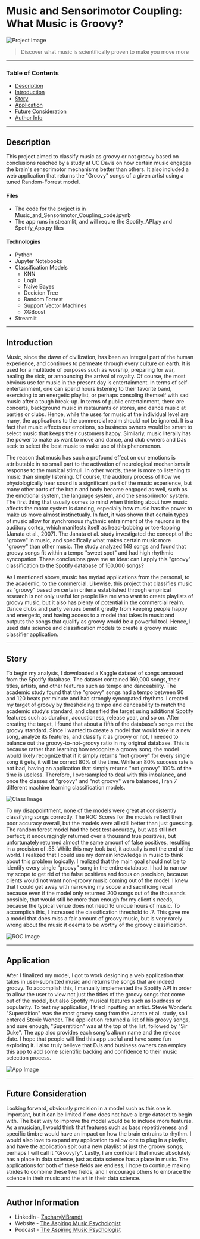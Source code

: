 # Music and Sensorimotor Coupling: What Music is Groovy?

![Project Image](https://media-exp1.licdn.com/dms/image/C4E12AQE0xkg-FrYSzg/article-cover_image-shrink_720_1280/0/1614708423020?e=1627516800&v=beta&t=sPLGeapkdNqmW3Tjqu2k8GMHejVFXJrJsDJrAhO_L2I)

>Discover what music is scientifically proven to make you move more

___

### Table of Contents
- [Description](#description)
- [Introduction](#introduction)
- [Story](#story)
- [Application](#application)
- [Future Consideration](#future-consideration)
- [Author Info](#author-info)

___

## Description

This project aimed to classify music as groovy or not groovy based on conclusions reached by a study at UC Davis on how certain music engages the brain's sensorimotor mechanisms better than others. It also included a web application that returns the "Groovy" songs of a given artist using a tuned Random-Forrest model.

#### Files
- The code for the project is in Music_and_Sensorimotor_Coupling_code.ipynb
- The app runs in streamlit, and will requre the Spotify_API.py and Spotify_App.py files

#### Technologies
- Python
- Jupyter Notebooks
- Classification Models
  - KNN
  - Logit
  - Naive Bayes
  - Decicion Tree
  - Random Forrest
  - Support Vector Machines
  - XGBoost
- Streamlit

___

## Introduction

Music, since the dawn of civilization, has been an integral part of the human experience, and continues to permeate through every culture on earth. It is used for a multitude of purposes such as worship, preparing for war, healing the sick, or announcing the arrival of royalty. Of course, the most obvious use for music in the present day is entertainment. In terms of self-entertainment, one can spend hours listening to their favorite band, exercising to an energetic playlist, or perhaps consoling themself with sad music after a tough break-up. In terms of public entertainment, there are concerts, background music in restaurants or stores, and dance music at parties or clubs. Hence, while the uses for music at the individual level are many, the applications to the commercial realm should not be ignored. It is a fact that music affects our emotions, so business owners would be smart to select music that keeps their customers happy. Similarly, music literally has the power to make us want to move and dance, and club owners and DJs seek to select the best music to make use of this phenomenon.

The reason that music has such a profound effect on our emotions is attributable in no small part to the activation of neurological mechanisms in response to the musical stimuli. In other words, there is more to listening to music than simply listening. Of course, the auditory process of how we physiologically hear sound is a significant part of the music experience, but many other parts of the brain and body become engaged as well, such as the emotional system, the language system, and the sensorimotor system. The first thing that usually comes to mind when thinking about how music affects the motor system is dancing, especially how music has the power to make us move almost instinctually. In fact, it was shown that certain types of music allow for synchronous rhythmic entrainment of the neurons in the auditory cortex, which manifests itself as head-bobbing or toe-tapping (Janata et al., 2007). The Janata et al. study investigated the concept of the "groove" in music, and specifically what makes certain music more "groovy" than other music. The study analyzed 148 songs and found that groovy songs fit within a tempo "sweet spot" and had high rhythmic syncopation. These conclusions gave me an idea: can I apply this "groovy" classification to the Spotify database of 160,000 songs?

As I mentioned above, music has myriad applications from the personal, to the academic, to the commercial. Likewise, this project that classifies music as "groovy" based on certain criteria established through empirical research is not only useful for people like me who want to create playlists of groovy music, but it also has plenty of potential in the commercial realm. Dance clubs and party venues benefit greatly from keeping people happy and energetic, and having access to a model that takes in music and outputs the songs that qualify as groovy would be a powerful tool. Hence, I used data science and classification models to create a groovy music classifier application.

___

## Story

To begin my analysis, I downloaded a Kaggle dataset of songs amassed from the Spotify database. The dataset contained 160,000 songs, their titles, artists, and other features such as tempo and danceability. The academic study found that the "groovy" songs had a tempo between 90 and 120 beats per minute and had strongly syncopated rhythms. I created my target of groovy by thresholding tempo and danceability to match the academic study’s standard, and classified the target using additional Spotify features such as duration, acousticness, release year, and so on. After creating the target, I found that about a fifth of the database’s songs met the groovy standard. Since I wanted to create a model that would take in a new song, analyze its features, and classify it as groovy or not, I needed to balance out the groovy-to-not-groovy ratio in my original database. This is because rather than learning how recognize a groovy song, the model would likely recognize that if it simply returns "not groovy" for every single song it gets, it will be correct 80% of the time. While an 80% success rate is not bad, having an application that simply returns "not groovy" 100% of the time is useless. Therefore, I oversampled to deal with this imbalance, and once the classes of "groovy" and "not groovy" were balanced, I ran 7 different machine learning classification models.

![Class Image](https://media-exp1.licdn.com/dms/image/C4E12AQFG6Mf-T8rtPg/article-inline_image-shrink_1000_1488/0/1614709408498?e=1627516800&v=beta&t=zl-AVeW46zrFvlyNSd6O3-qbqmWj07bvWyVo7E6lIzc)

To my disappointment, none of the models were great at consistently classifying songs correctly. The ROC Scores for the models reflect their poor accuracy overall, but the models were all still better than just guessing. The random forest model had the best test accuracy, but was still not perfect; it encouragingly returned over a thousand true positives, but unfortunately returned almost the same amount of false positives, resulting in a precision of .55. While this may look bad, it actually is not the end of the world. I realized that I could use my domain knowledge in music to think about this problem logically. I realized that the main goal should not be to identify every single “groovy” song in the entire database. I had to narrow my scope to get rid of the false positives and focus on precision, because clients would not want non-groovy music coming out of the model. I knew that I could get away with narrowing my scope and sacrificing recall because even if the model only returned 200 songs out of the thousands possible, that would still be more than enough for my client's needs, because the typical venue does not need 16 unique hours of music. To accomplish this, I increased the classification threshold to .7. This gave me a model that does miss a fair amount of groovy music, but is very rarely wrong about the music it deems to be worthy of the groovy classification.

![ROC Image](https://media-exp1.licdn.com/dms/image/C4E12AQFJVCmsf6IYaQ/article-inline_image-shrink_1000_1488/0/1614709493113?e=1627516800&v=beta&t=9ndietkHCCUsjFNA5YQcSVgdCjMMA75TqIgqs9-XpH4)

___


## Application

After I finalized my model, I got to work designing a web application that takes in user-submitted music and returns the songs that are indeed groovy. To accomplish this, I manually implemented the Spotify API in order to allow the user to view not just the titles of the groovy songs that come out of the model, but also Spotify musical features such as loudness or popularity. To test my application, I tried inputting an artist. Stevie Wonder’s "Superstition" was the most groovy song from the Janata et al. study, so I entered Stevie Wonder. The application returned a list of his groovy songs, and sure enough, "Superstition" was at the top of the list, followed by "Sir Duke". The app also provides each song's album name and the release date. I hope that people will find this app useful and have some fun exploring it. I also truly believe that DJs and business owners can employ this app to add some scientific backing and confidence to their music selection process.

![App Image](https://media-exp1.licdn.com/dms/image/C4E12AQEVBQ_lQc_Ipw/article-inline_image-shrink_1000_1488/0/1614727617735?e=1627516800&v=beta&t=FHT6zF3w7JjvPrrEMzFCFWynIM1fNyV8HplZq6EnOq4)

___

## Future Consideration

Looking forward, obviously precision in a model such as this one is important, but it can be limited if one does not have a large dataset to begin with. The best way to improve the model would be to include more features. As a musician, I would think that features such as bass repetitiveness and specific timbre would have an impact on how the brain entrains to rhythm. I would also love to expand my application to allow one to plug in a playlist, and have the application spit out a new playlist of just the groovy songs; perhaps I will call it "Groovyfy". Lastly, I am confident that music absolutely has a place in data science, just as data science has a place in music. The applications for both of these fields are endless; I hope to continue making strides to combine these two fields, and I encourage others to embrace the science in their music and the art in their data science.

___

## Author Information

- LinkedIn - [ZacharyMBrandt](https://www.linkedin.com/in/zacharymbrandt/)
- Website - [The Aspiring Music Psychologist](https://www.theaspiringmusicpsychologist.com)
- Podcast - [The Aspiring Music Psychologist](https://anchor.fm/zachary-brandt5)
